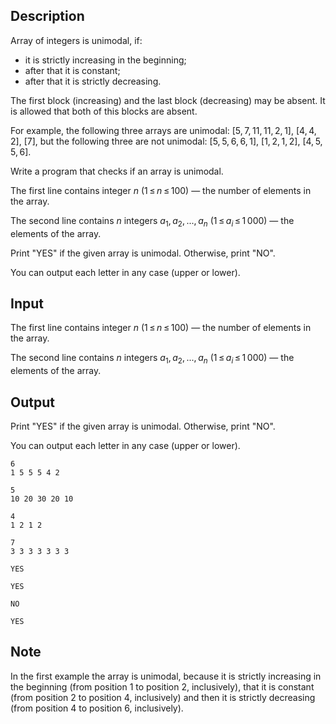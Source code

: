 ## Description

<div><p>Array of integers is <span class="tex-font-style-it">unimodal</span>, if:</p><ul> <li> it is strictly increasing in the beginning; </li><li> after that it is constant; </li><li> after that it is strictly decreasing. </li></ul><p>The first block (increasing) and the last block (decreasing) may be absent. It is allowed that both of this blocks are absent.</p><p>For example, the following three arrays are unimodal: <span class="tex-span">[5, 7, 11, 11, 2, 1]</span>, <span class="tex-span">[4, 4, 2]</span>, <span class="tex-span">[7]</span>, but the following three are not unimodal: <span class="tex-span">[5, 5, 6, 6, 1]</span>, <span class="tex-span">[1, 2, 1, 2]</span>, <span class="tex-span">[4, 5, 5, 6]</span>.</p><p>Write a program that checks if an array is unimodal.</p></div><div class="input-specification"><p>The first line contains integer <span class="tex-span"><i>n</i></span> (<span class="tex-span">1 ≤ <i>n</i> ≤ 100</span>) — the number of elements in the array.</p><p>The second line contains <span class="tex-span"><i>n</i></span> integers <span class="tex-span"><i>a</i><sub class="lower-index">1</sub>, <i>a</i><sub class="lower-index">2</sub>, ..., <i>a</i><sub class="lower-index"><i>n</i></sub></span> (<span class="tex-span">1 ≤ <i>a</i><sub class="lower-index"><i>i</i></sub> ≤ 1 000</span>) — the elements of the array.</p></div><div class="output-specification"><p>Print "<span class="tex-font-style-tt">YES</span>" if the given array is unimodal. Otherwise, print "<span class="tex-font-style-tt">NO</span>".</p><p>You can output each letter in any case (upper or lower).</p></div>

## Input

<p>The first line contains integer <span class="tex-span"><i>n</i></span> (<span class="tex-span">1 ≤ <i>n</i> ≤ 100</span>) — the number of elements in the array.</p><p>The second line contains <span class="tex-span"><i>n</i></span> integers <span class="tex-span"><i>a</i><sub class="lower-index">1</sub>, <i>a</i><sub class="lower-index">2</sub>, ..., <i>a</i><sub class="lower-index"><i>n</i></sub></span> (<span class="tex-span">1 ≤ <i>a</i><sub class="lower-index"><i>i</i></sub> ≤ 1 000</span>) — the elements of the array.</p>

## Output

<p>Print "<span class="tex-font-style-tt">YES</span>" if the given array is unimodal. Otherwise, print "<span class="tex-font-style-tt">NO</span>".</p><p>You can output each letter in any case (upper or lower).</p>





```input1
6
1 5 5 5 4 2

```




```input2
5
10 20 30 20 10

```




```input3
4
1 2 1 2

```




```input4
7
3 3 3 3 3 3 3

```




```output1
YES

```




```output2
YES

```




```output3
NO

```




```output4
YES

```



## Note

<p>In the first example the array is unimodal, because it is strictly increasing in the beginning (from position <span class="tex-span">1</span> to position <span class="tex-span">2</span>, inclusively), that it is constant (from position <span class="tex-span">2</span> to position <span class="tex-span">4</span>, inclusively) and then it is strictly decreasing (from position <span class="tex-span">4</span> to position <span class="tex-span">6</span>, inclusively).</p>
